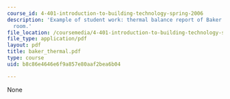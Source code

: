 ```yaml
---
course_id: 4-401-introduction-to-building-technology-spring-2006
description: 'Example of student work: thermal balance report of Baker House dining
  room.'
file_location: /coursemedia/4-401-introduction-to-building-technology-spring-2006/b8c86e4646e6f9a857e80aaf2bea6b04_baker_thermal.pdf
file_type: application/pdf
layout: pdf
title: baker_thermal.pdf
type: course
uid: b8c86e4646e6f9a857e80aaf2bea6b04

---
```

None